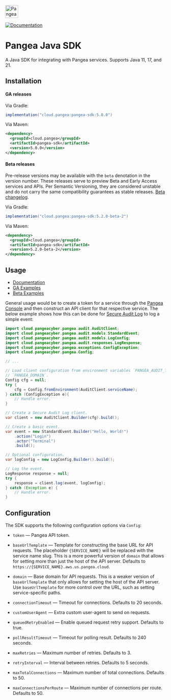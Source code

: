 <a href="https://pangea.cloud?utm_source=github&utm_medium=java-sdk" target="_blank" rel="noopener noreferrer">
  <img src="https://pangea-marketing.s3.us-west-2.amazonaws.com/pangea-color.svg" alt="Pangea Logo" height="40" />
</a>

<br />

[![Documentation](https://img.shields.io/badge/documentation-pangea-blue?style=for-the-badge&labelColor=551B76)][Documentation]

# Pangea Java SDK

A Java SDK for integrating with Pangea services. Supports Java 11, 17, and 21.

## Installation

#### GA releases

Via Gradle:

```gradle
implementation("cloud.pangea:pangea-sdk:5.0.0")
```

Via Maven:

```xml
<dependency>
  <groupId>cloud.pangea</groupId>
  <artifactId>pangea-sdk</artifactId>
  <version>5.0.0</version>
</dependency>
```

<a name="beta-releases"></a>

#### Beta releases

Pre-release versions may be available with the `beta` denotation in the version
number. These releases serve to preview Beta and Early Access services and APIs.
Per Semantic Versioning, they are considered unstable and do not carry the same
compatibility guarantees as stable releases. [Beta changelog][].

Via Gradle:

```gradle
implementation("cloud.pangea:pangea-sdk:5.2.0-beta-2")
```

Via Maven:

```xml
<dependency>
  <groupId>cloud.pangea</groupId>
  <artifactId>pangea-sdk</artifactId>
  <version>5.2.0-beta-2</version>
</dependency>
```

## Usage

- [Documentation][]
- [GA Examples][]
- [Beta Examples][]

General usage would be to create a token for a service through the
[Pangea Console][] and then construct an API client for that respective service.
The below example shows how this can be done for [Secure Audit Log][] to log a
simple event:

```java
import cloud.pangeacyber.pangea.audit.AuditClient;
import cloud.pangeacyber.pangea.audit.models.StandardEvent;
import cloud.pangeacyber.pangea.audit.models.LogConfig;
import cloud.pangeacyber.pangea.audit.responses.LogResponse;
import cloud.pangeacyber.pangea.exceptions.ConfigException;
import cloud.pangeacyber.pangea.Config;

// ...

// Load client configuration from environment variables `PANGEA_AUDIT_TOKEN` and
// `PANGEA_DOMAIN`.
Config cfg = null;
try {
    cfg = Config.fromEnvironment(AuditClient.serviceName);
} catch (ConfigException e){
    // Handle error.
}

// Create a Secure Audit Log client.
var client = new AuditClient.Builder(cfg).build();

// Create a basic event.
var event = new StandardEvent.Builder("Hello, World!")
    .action("Login")
    .actor("Terminal")
    .build();

// Optional configuration.
var logConfig = new LogConfig.Builder().build();

// Log the event.
LogResponse response = null;
try {
    response = client.log(event, logConfig);
} catch (Exception e) {
    // Handle error.
}
```

## Configuration

The SDK supports the following configuration options via `Config`:

- `token` — Pangea API token.
- `baseUrlTemplate` — Template for constructing the base URL for API requests.
  The placeholder `{SERVICE_NAME}` will be replaced with the service name slug.
  This is a more powerful version of `domain` that allows for setting more than
  just the host of the API server. Defaults to
  `https://{SERVICE_NAME}.aws.us.pangea.cloud`.
- `domain` — Base domain for API requests. This is a weaker version of
  `baseUrlTemplate` that only allows for setting the host of the API server. Use
  `baseUrlTemplate` for more control over the URL, such as setting
  service-specific paths.
- `connectionTimeout` — Timeout for connections. Defaults to 20 seconds.
- `customUserAgent` — Extra custom user-agent to send on requests.
- `queuedRetryEnabled` — Enable queued request retry support. Defaults to true.
- `pollResultTimeout` — Timeout for polling result. Defaults to 240 seconds.
- `maxRetries` — Maximum number of retries. Defaults to 3.
- `retryInterval` — Interval between retries. Defaults to 5 seconds.
- `maxTotalConnections` — Maximum number of total connections. Defaults to 50.
- `maxConnectionsPerRoute` — Maximum number of connections per route.
  Defaults to 50.

  [Documentation]: https://pangea.cloud/docs/sdk/java/
  [GA Examples]: https://github.com/pangeacyber/pangea-java/tree/main/examples
  [Beta Examples]: https://github.com/pangeacyber/pangea-java/tree/beta/examples
  [Pangea Console]: https://console.pangea.cloud/
  [Secure Audit Log]: https://pangea.cloud/docs/audit
  [Beta changelog]: https://github.com/pangeacyber/pangea-java/blob/beta/CHANGELOG.md
